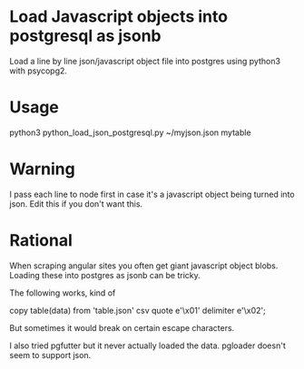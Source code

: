 # Load Javascript objects into postgresql as jsonb
Load a line by line json/javascript object file into postgres using python3 with psycopg2. 

# Usage
python3 python_load_json_postgresql.py ~/myjson.json mytable 

# Warning
I pass each line to node first in case it's a javascript object being turned into json. Edit this if you don't want this.

# Rational
When scraping angular sites you often get giant javascript object blobs. Loading these into postgres as jsonb can be tricky.

The following works, kind of

copy table(data)
from 'table.json' 
csv quote e'\x01' delimiter e'\x02';

But sometimes it would break on certain escape characters.

I also tried pgfutter but it never actually loaded the data. pgloader doesn't seem to support json. 



